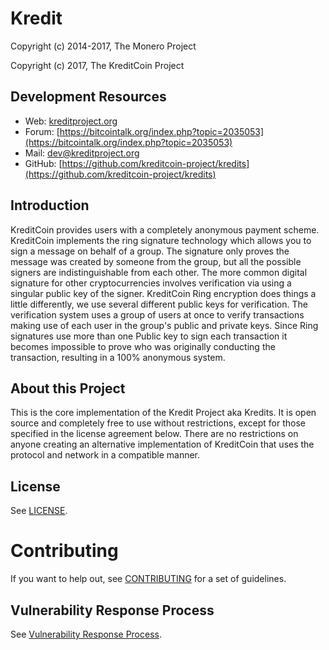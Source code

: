 # Kredit

Copyright (c) 2014-2017, The Monero Project

Copyright (c) 2017, The KreditCoin Project

## Development Resources

- Web: [kreditproject.org](https://kreditproject.org)
- Forum: [https://bitcointalk.org/index.php?topic=2035053](https://bitcointalk.org/index.php?topic=2035053)
- Mail: [dev@kreditproject.org](mailto:dev@kreditproject.org)
- GitHub: [https://github.com/kreditcoin-project/kredits](https://github.com/kreditcoin-project/kredits)

## Introduction

KreditCoin provides users with a completely anonymous payment scheme. KreditCoin implements the ring signature technology which allows you to sign a message on behalf of a group. The signature only proves the message was created by someone from the group, but all the possible signers are indistinguishable from each other. The more common digital signature for other cryptocurrencies involves verification via using a singular public key of the signer. KreditCoin Ring encryption does things a little differently, we use several different public keys for verification. The verification system uses a group of users at once to verify transactions making use of each user in the group's public and private keys. Since Ring signatures use more than one Public key to sign each transaction it becomes impossible to prove who was originally conducting the transaction, resulting in a 100% anonymous system.

## About this Project

This is the core implementation of the Kredit Project aka Kredits. It is open source and completely free to use without restrictions, except for those specified in the license agreement below. There are no restrictions on anyone creating an alternative implementation of KreditCoin that uses the protocol and network in a compatible manner.

## License

See [LICENSE](LICENSE).

# Contributing

If you want to help out, see [CONTRIBUTING](CONTRIBUTING.md) for a set of guidelines.

## Vulnerability Response Process

See [Vulnerability Response Process](VULNERABILITY_RESPONSE_PROCESS.md).

